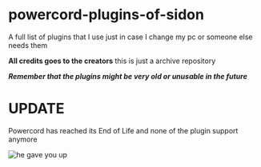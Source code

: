 # powercord-plugins-of-sidon

A full list of plugins that I use just in case I change my pc or someone else needs them 

**All credits goes to the creators** this is just a archive repository

***Remember that the plugins might be very old or unusable in the future***

# UPDATE 
Powercord has reached its End of Life and none of the plugin support anymore

![he gave you up](https://cdn.discordapp.com/attachments/876696663060774942/1016314630412455957/unknown.png)


